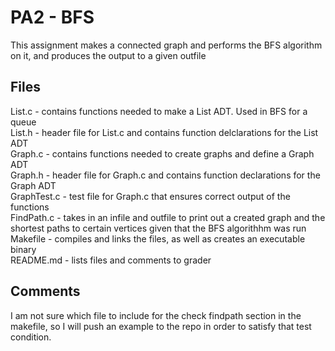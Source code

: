 # PA2 - BFS
This assignment makes a connected graph and performs the BFS algorithm on it, and produces the output to a given outfile

## Files
List.c - contains functions needed to make a List ADT. Used in BFS for a queue<br>
List.h - header file for List.c and contains function delclarations for the List ADT <br>
Graph.c - contains functions needed to create graphs and define a Graph ADT <br>
Graph.h - header file for Graph.c and contains function declarations for the Graph ADT<br>
GraphTest.c - test file for Graph.c that ensures correct output of the functions<br>
FindPath.c - takes in an infile and outfile to print out a created graph and the shortest paths to certain vertices given that the BFS algorithhm was run<br>
Makefile - compiles and links the files, as well as creates an executable binary<br>
README.md - lists files and comments to grader<br>

## Comments
I am not sure which file to include for the check findpath section in the makefile, so I will push an example to the repo in order to satisfy that test condition.
